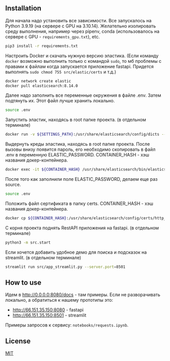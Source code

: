 ## Installation

Для начала надо установить все зависимости. Все запускалось на Python 3.9.19 (на сервере с GPU на 3.10.14). Желательно изолировать среду выполнения, например через pipenv, conda (использовалось на сервере с GPU - `requirements_gpu.txt`), etc.

```bash
pip3 install -r requirements.txt
```

Настроить Docker и скачать нужную версию эластика. (Если команду `docker` возможно выполнить только с командой `sudo`, то мб проблемы с правами к файлам когда запускается приложение fastapi. Придется выполнять `sudo chmod 755 src/elastic/certs` и т.д.)

```bash
docker network create elastic
docker pull elasticsearch:8.14.0
```

Далее надо заполнить все переменные окружения в файле .env. Затем подтянуть их. Этот файл лучше хранить локально.

```bash
source .env
```

Запустить эластик, находясь в root папке проекта. (в отдельном терминале)

```bash
docker run -v ${SETTINGS_PATH}:/usr/share/elasticsearch/config/dicts --name elastic_${NAME} -p ${ELASTIC_PORT}:9200 -e "discovery.type=single-node" -e ES_JAVA_OPTS="-Xms1g -Xmx1g" elasticsearch:8.14.0
```

Выдернуть креды эластика, находясь в root папке проекта. После вызовы внизу появится пароль, его необходимо скопировать в файл .env в переменную ELASTIC_PASSWORD. CONTAINER_HASH - хэш названия докер-контейнера.

```bash
docker exec -it ${CONTAINER_HASH} /usr/share/elasticsearch/bin/elasticsearch-reset-password -u elastic
```

После того как заполнили поле ELASTIC_PASSWORD, делаем еще раз source.

```bash
source .env
```

Положить файл сертификата в папку certs. CONTAINER_HASH - хэш названия докер-контейнера.

```bash
docker cp ${CONTAINER_HASH}:/usr/share/elasticsearch/config/certs/http_ca.crt ./src/elastic/certs/
```

С корня проекта поднять RestAPI приложения на fastapi. (в отдельном терминале)
```bash
python3 -m src.start
```

Если хочется добавить удобное демо для поиска и подсказок на streamlit. (в отдельном терминале)
```bash
streamlit run src/app_streamlit.py --server.port=8501
```

## How to use

Идем в http://0.0.0.0:8080/docs - там примеры. 
Если не разворачивать локально, а обратиться к нашему прототипы это: 
 - http://66.151.35.150:8080 - fastapi
 - http://66.151.35.150:8501 - streamlit

Примеры запросов к сервису: `notebooks/requests.ipynb`.

## License

[MIT](https://choosealicense.com/licenses/mit/)
